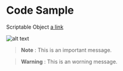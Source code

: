 # Code Sample

Scriptable Object
[a link](https://www.raywenderlich.com/2826197-scriptableobject-tutorial-getting-started)
<!-- //image -->
![alt text](https://koenig-media.raywenderlich.com/uploads/2019/04/sword-merchant-scene.png)

>**Note** : This is an important message.

>**Warning** : This is an worning message.

